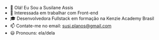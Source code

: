 - 👋 Olá! Eu Sou a Susilane Assis
- 👀 Interessada em trabalhar com Front-end
- 🎓 Desenvolvedora Fullstack em formação na Kenzie Academy Brasil
- 📫 Contate-me no email: susi.planos@gmail.com
- 😃 Pronouns: ela/dela

